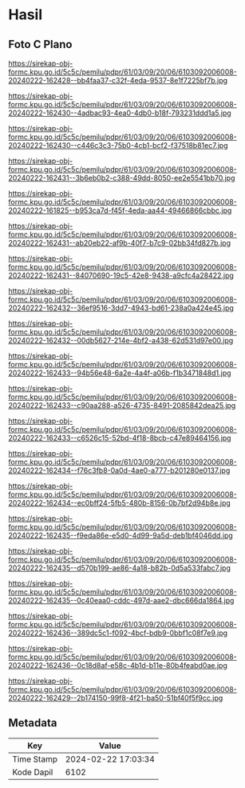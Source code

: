 # Hasil

## Foto C Plano

https://sirekap-obj-formc.kpu.go.id/5c5c/pemilu/pdpr/61/03/09/20/06/6103092006008-20240222-162428--bb4faa37-c32f-4eda-9537-8e1f7225bf7b.jpg

https://sirekap-obj-formc.kpu.go.id/5c5c/pemilu/pdpr/61/03/09/20/06/6103092006008-20240222-162430--4adbac93-4ea0-4db0-b18f-793231ddd1a5.jpg

https://sirekap-obj-formc.kpu.go.id/5c5c/pemilu/pdpr/61/03/09/20/06/6103092006008-20240222-162430--c446c3c3-75b0-4cb1-bcf2-f37518b81ec7.jpg

https://sirekap-obj-formc.kpu.go.id/5c5c/pemilu/pdpr/61/03/09/20/06/6103092006008-20240222-162431--3b6eb0b2-c388-49dd-8050-ee2e5541bb70.jpg

https://sirekap-obj-formc.kpu.go.id/5c5c/pemilu/pdpr/61/03/09/20/06/6103092006008-20240222-161825--b953ca7d-f45f-4eda-aa44-49466866cbbc.jpg

https://sirekap-obj-formc.kpu.go.id/5c5c/pemilu/pdpr/61/03/09/20/06/6103092006008-20240222-162431--ab20eb22-af9b-40f7-b7c9-02bb34fd827b.jpg

https://sirekap-obj-formc.kpu.go.id/5c5c/pemilu/pdpr/61/03/09/20/06/6103092006008-20240222-162431--84070690-19c5-42e8-9438-a9cfc4a28422.jpg

https://sirekap-obj-formc.kpu.go.id/5c5c/pemilu/pdpr/61/03/09/20/06/6103092006008-20240222-162432--36ef9516-3dd7-4943-bd61-238a0a424e45.jpg

https://sirekap-obj-formc.kpu.go.id/5c5c/pemilu/pdpr/61/03/09/20/06/6103092006008-20240222-162432--00db5627-214e-4bf2-a438-62d531d97e00.jpg

https://sirekap-obj-formc.kpu.go.id/5c5c/pemilu/pdpr/61/03/09/20/06/6103092006008-20240222-162433--94b56e48-6a2e-4a4f-a06b-f1b3471848d1.jpg

https://sirekap-obj-formc.kpu.go.id/5c5c/pemilu/pdpr/61/03/09/20/06/6103092006008-20240222-162433--c90aa288-a526-4735-8491-2085842dea25.jpg

https://sirekap-obj-formc.kpu.go.id/5c5c/pemilu/pdpr/61/03/09/20/06/6103092006008-20240222-162433--c6526c15-52bd-4f18-8bcb-c47e89464156.jpg

https://sirekap-obj-formc.kpu.go.id/5c5c/pemilu/pdpr/61/03/09/20/06/6103092006008-20240222-162434--f76c3fb8-0a0d-4ae0-a777-b201280e0137.jpg

https://sirekap-obj-formc.kpu.go.id/5c5c/pemilu/pdpr/61/03/09/20/06/6103092006008-20240222-162434--ec0bff24-5fb5-480b-8156-0b7bf2d94b8e.jpg

https://sirekap-obj-formc.kpu.go.id/5c5c/pemilu/pdpr/61/03/09/20/06/6103092006008-20240222-162435--f9eda86e-e5d0-4d99-9a5d-deb1bf4046dd.jpg

https://sirekap-obj-formc.kpu.go.id/5c5c/pemilu/pdpr/61/03/09/20/06/6103092006008-20240222-162435--d570b199-ae86-4a18-b82b-0d5a533fabc7.jpg

https://sirekap-obj-formc.kpu.go.id/5c5c/pemilu/pdpr/61/03/09/20/06/6103092006008-20240222-162435--0c40eaa0-cddc-497d-aae2-dbc666da1864.jpg

https://sirekap-obj-formc.kpu.go.id/5c5c/pemilu/pdpr/61/03/09/20/06/6103092006008-20240222-162436--389dc5c1-f092-4bcf-bdb9-0bbf1c08f7e9.jpg

https://sirekap-obj-formc.kpu.go.id/5c5c/pemilu/pdpr/61/03/09/20/06/6103092006008-20240222-162436--0c18d8af-e58c-4b1d-b11e-80b4feabd0ae.jpg

https://sirekap-obj-formc.kpu.go.id/5c5c/pemilu/pdpr/61/03/09/20/06/6103092006008-20240222-162429--2b174150-99f8-4f21-ba50-51bf40f5f9cc.jpg


## Metadata

| Key        | Value               |
| ---------- | ------------------- |
| Time Stamp | 2024-02-22 17:03:34 |
| Kode Dapil | 6102                |



